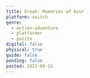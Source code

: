 ```yaml
---
title: Greak: Memories of Azur
platform: switch
genre:
  - action-adventure
  - platformer
  - puzzle
digital: false
physical: true
guide: false
pending: false
posted: 2021-09-15
---
```

